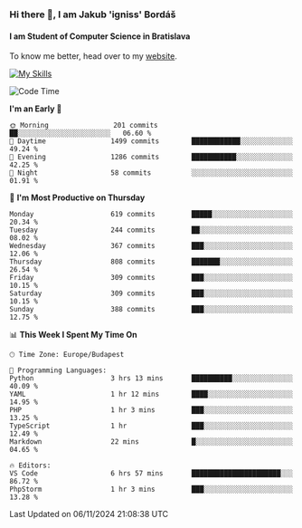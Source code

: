 ### Hi there 👋, I am Jakub 'igniss' Bordáš

#### I am Student of Computer Science in Bratislava
To know me better, head over to my [website](https://bordas.sk).

[![My Skills](https://skillicons.dev/icons?i=js,html,css,figma,svelte,java,kotlin,python,postgresql,typescript,nest,nodejs)](https://bordas.sk)


<!--START_SECTION:waka-->
![Code Time](http://img.shields.io/badge/Code%20Time-1%2C562%20hrs%2038%20mins-blue)

**I'm an Early 🐤** 

```text
🌞 Morning                201 commits         ██░░░░░░░░░░░░░░░░░░░░░░░   06.60 % 
🌆 Daytime                1499 commits        ████████████░░░░░░░░░░░░░   49.24 % 
🌃 Evening                1286 commits        ███████████░░░░░░░░░░░░░░   42.25 % 
🌙 Night                  58 commits          ░░░░░░░░░░░░░░░░░░░░░░░░░   01.91 % 
```
📅 **I'm Most Productive on Thursday** 

```text
Monday                   619 commits         █████░░░░░░░░░░░░░░░░░░░░   20.34 % 
Tuesday                  244 commits         ██░░░░░░░░░░░░░░░░░░░░░░░   08.02 % 
Wednesday                367 commits         ███░░░░░░░░░░░░░░░░░░░░░░   12.06 % 
Thursday                 808 commits         ███████░░░░░░░░░░░░░░░░░░   26.54 % 
Friday                   309 commits         ███░░░░░░░░░░░░░░░░░░░░░░   10.15 % 
Saturday                 309 commits         ███░░░░░░░░░░░░░░░░░░░░░░   10.15 % 
Sunday                   388 commits         ███░░░░░░░░░░░░░░░░░░░░░░   12.75 % 
```


📊 **This Week I Spent My Time On** 

```text
🕑︎ Time Zone: Europe/Budapest

💬 Programming Languages: 
Python                   3 hrs 13 mins       ██████████░░░░░░░░░░░░░░░   40.09 % 
YAML                     1 hr 12 mins        ████░░░░░░░░░░░░░░░░░░░░░   14.95 % 
PHP                      1 hr 3 mins         ███░░░░░░░░░░░░░░░░░░░░░░   13.25 % 
TypeScript               1 hr                ███░░░░░░░░░░░░░░░░░░░░░░   12.49 % 
Markdown                 22 mins             █░░░░░░░░░░░░░░░░░░░░░░░░   04.65 % 

🔥 Editors: 
VS Code                  6 hrs 57 mins       ██████████████████████░░░   86.72 % 
PhpStorm                 1 hr 3 mins         ███░░░░░░░░░░░░░░░░░░░░░░   13.28 % 
```


 Last Updated on 06/11/2024 21:08:38 UTC
<!--END_SECTION:waka-->

